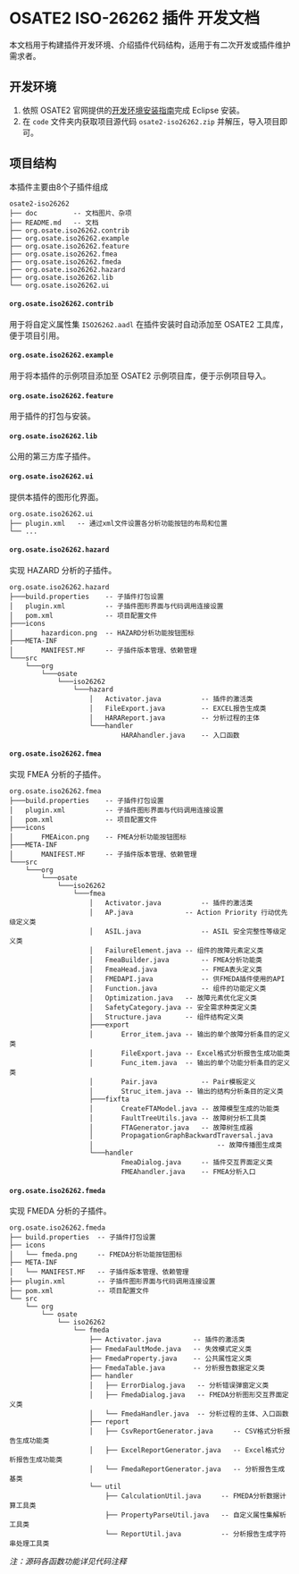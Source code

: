 # OSATE2 ISO-26262 插件 开发文档

本文档用于构建插件开发环境、介绍插件代码结构，适用于有二次开发或插件维护需求者。

## 开发环境

1. 依照 OSATE2 官网提供的[开发环境安装指南](https://osate.org/setup-development.html)完成 Eclipse 安装。
2. 在 `code` 文件夹内获取项目源代码 `osate2-iso26262.zip` 并解压，导入项目即可。


## 项目结构

本插件主要由8个子插件组成

```shell
osate2-iso26262
├── doc         -- 文档图片、杂项
├── README.md   -- 文档
├── org.osate.iso26262.contrib
├── org.osate.iso26262.example
├── org.osate.iso26262.feature
├── org.osate.iso26262.fmea
├── org.osate.iso26262.fmeda
├── org.osate.iso26262.hazard
├── org.osate.iso26262.lib
└── org.osate.iso26262.ui
```

#### `org.osate.iso26262.contrib`

用于将自定义属性集 `ISO26262.aadl` 在插件安装时自动添加至 OSATE2 工具库，便于项目引用。

#### `org.osate.iso26262.example`

用于将本插件的示例项目添加至 OSATE2 示例项目库，便于示例项目导入。

#### `org.osate.iso26262.feature`

用于插件的打包与安装。

#### `org.osate.iso26262.lib`

公用的第三方库子插件。

#### `org.osate.iso26262.ui`

提供本插件的图形化界面。

```shell
org.osate.iso26262.ui
├── plugin.xml   -- 通过xml文件设置各分析功能按钮的布局和位置
└── ...
```

#### `org.osate.iso26262.hazard`

实现 HAZARD 分析的子插件。

```shell
org.osate.iso26262.hazard
├───build.properties	-- 子插件打包设置
│   plugin.xml        	-- 子插件图形界面与代码调用连接设置
│   pom.xml 		  	-- 项目配置文件
├───icons
│       hazardicon.png	-- HAZARD分析功能按钮图标
├───META-INF
│       MANIFEST.MF    	-- 子插件版本管理、依赖管理
└───src
    └───org
        └───osate
            └───iso26262
                └───hazard
                    │   Activator.java			-- 插件的激活类
                    │   FileExport.java			-- EXCEL报告生成类
                    │   HARAReport.java			-- 分析过程的主体
                    └───handler
                            HARAhandler.java	-- 入口函数
```

#### `org.osate.iso26262.fmea`

实现 FMEA 分析的子插件。

```shell
org.osate.iso26262.fmea
├───build.properties	-- 子插件打包设置
│   plugin.xml        	-- 子插件图形界面与代码调用连接设置
│   pom.xml				-- 项目配置文件
├───icons
│       FMEAicon.png	-- FMEA分析功能按钮图标
├───META-INF
│       MANIFEST.MF		-- 子插件版本管理、依赖管理
└───src
    └───org
        └───osate
            └───iso26262
                └───fmea
                    │   Activator.java  		-- 插件的激活类
                    │   AP.java				-- Action Priority 行动优先级定义类
                    │   ASIL.java				-- ASIL 安全完整性等级定义类
                    │   FailureElement.java	-- 组件的故障元素定义类
                    │   FmeaBuilder.java		-- FMEA分析功能类
                    │   FmeaHead.java			-- FMEA表头定义类
                    │   FMEDAPI.java			-- 供FMEDA插件使用的API
                    │   Function.java			-- 组件的功能定义类
                    │   Optimization.java	-- 故障元素优化定义类
                    │   SafetyCategory.java	-- 安全需求种类定义类
                    │   Structure.java		-- 组件结构定义类
                    ├───export
                    │       Error_item.java	-- 输出的单个故障分析条目的定义类
                    │       FileExport.java -- Excel格式分析报告生成功能类
                    │       Func_item.java	-- 输出的单个功能分析条目的定义类
                    │       Pair.java			-- Pair模板定义
                    │       Struc_item.java	-- 输出的结构分析条目的定义类
                    ├───fixfta
                    │       CreateFTAModel.java	-- 故障模型生成的功能类
                    │       FaultTreeUtils.java	-- 故障树分析工具类
                    │       FTAGenerator.java	-- 故障树生成器
                    │       PropagationGraphBackwardTraversal.java 
                    │								-- 故障传播图生成类
                    └───handler
                            FmeaDialog.java		-- 插件交互界面定义类
                            FMEAhandler.java	-- FMEA分析入口
```

#### `org.osate.iso26262.fmeda`

实现 FMEDA 分析的子插件。

```shell
org.osate.iso26262.fmeda
├── build.properties  -- 子插件打包设置
├── icons
│   └── fmeda.png     -- FMEDA分析功能按钮图标
├── META-INF
│   └── MANIFEST.MF   -- 子插件版本管理、依赖管理
├── plugin.xml        -- 子插件图形界面与代码调用连接设置
├── pom.xml			  -- 项目配置文件
└── src
    └── org
        └── osate
            └── iso26262
                └── fmeda
                    ├── Activator.java		  -- 插件的激活类
                    ├── FmedaFaultMode.java   -- 失效模式定义类 
                    ├── FmedaProperty.java    -- 公共属性定义类 
                    ├── FmedaTable.java       -- 分析报告数据定义类 
                    ├── handler
                    │   ├── ErrorDialog.java   -- 分析错误弹窗定义类 
                    │   ├── FmedaDialog.java   -- FMEDA分析图形交互界面定义类
                    │   └── FmedaHandler.java  -- 分析过程的主体、入口函数
                    ├── report
                    │   ├── CsvReportGenerator.java     -- CSV格式分析报告生成功能类
                    │   ├── ExcelReportGenerator.java   -- Excel格式分析报告生成功能类
                    │   └── FmedaReportGenerator.java   -- 分析报告生成基类
                    └── util
                        ├── CalculationUtil.java     -- FMEDA分析数据计算工具类
                        ├── PropertyParseUtil.java   -- 自定义属性集解析工具类
                        └── ReportUtil.java          -- 分析报告生成字符串处理工具类
```

*注：源码各函数功能详见代码注释*
